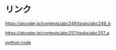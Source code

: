 # リンク

<https://atcoder.jp/contests/abc249/tasks/abc249_b>

<https://atcoder.jp/contests/abc257/tasks/abc257_a>

[python code](.\abc257_a\main.py)